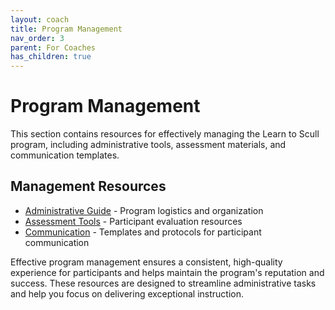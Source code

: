 ```yaml
---
layout: coach
title: Program Management
nav_order: 3
parent: For Coaches
has_children: true
---
```


# Program Management

This section contains resources for effectively managing the Learn to Scull program, including administrative tools, assessment materials, and communication templates.

## Management Resources

- [Administrative Guide](administrative-guide.md) - Program logistics and organization
- [Assessment Tools](assessment-tools.md) - Participant evaluation resources
- [Communication](communication.md) - Templates and protocols for participant communication

Effective program management ensures a consistent, high-quality experience for participants and helps maintain the program's reputation and success. These resources are designed to streamline administrative tasks and help you focus on delivering exceptional instruction.
